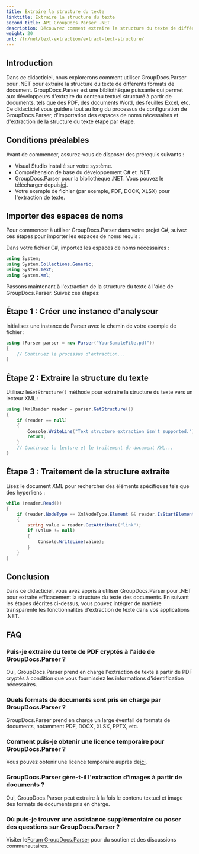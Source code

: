 ```yaml
---
title: Extraire la structure du texte
linktitle: Extraire la structure du texte
second_title: API GroupDocs.Parser .NET
description: Découvrez comment extraire la structure du texte de différents formats de documents à l'aide de GroupDocs.Parser pour .NET. Un tutoriel étape par étape avec des exemples de code.
weight: 20
url: /fr/net/text-extraction/extract-text-structure/
---
```

## Introduction
Dans ce didacticiel, nous explorerons comment utiliser GroupDocs.Parser pour .NET pour extraire la structure du texte de différents formats de document. GroupDocs.Parser est une bibliothèque puissante qui permet aux développeurs d'extraire du contenu textuel structuré à partir de documents, tels que des PDF, des documents Word, des feuilles Excel, etc. Ce didacticiel vous guidera tout au long du processus de configuration de GroupDocs.Parser, d'importation des espaces de noms nécessaires et d'extraction de la structure du texte étape par étape.
## Conditions préalables
Avant de commencer, assurez-vous de disposer des prérequis suivants :
- Visual Studio installé sur votre système.
- Compréhension de base du développement C# et .NET.
-  GroupDocs.Parser pour la bibliothèque .NET. Vous pouvez le télécharger depuis[ici](https://releases.groupdocs.com/parser/net/).
- Votre exemple de fichier (par exemple, PDF, DOCX, XLSX) pour l'extraction de texte.
## Importer des espaces de noms
Pour commencer à utiliser GroupDocs.Parser dans votre projet C#, suivez ces étapes pour importer les espaces de noms requis :

Dans votre fichier C#, importez les espaces de noms nécessaires :
```csharp
using System;
using System.Collections.Generic;
using System.Text;
using System.Xml;
```
Passons maintenant à l'extraction de la structure du texte à l'aide de GroupDocs.Parser. Suivez ces étapes:
## Étape 1 : Créer une instance d'analyseur
Initialisez une instance de Parser avec le chemin de votre exemple de fichier :
```csharp
using (Parser parser = new Parser("YourSampleFile.pdf"))
{
    // Continuez le processus d'extraction...
}
```
## Étape 2 : Extraire la structure du texte
 Utilisez le`GetStructure()` méthode pour extraire la structure du texte vers un lecteur XML :
```csharp
using (XmlReader reader = parser.GetStructure())
{
    if (reader == null)
    {
        Console.WriteLine("Text structure extraction isn't supported.");
        return;
    }
    // Continuez la lecture et le traitement du document XML...
}
```
## Étape 3 : Traitement de la structure extraite
Lisez le document XML pour rechercher des éléments spécifiques tels que des hyperliens :
```csharp
while (reader.Read())
{
    if (reader.NodeType == XmlNodeType.Element && reader.IsStartElement() && reader.Name.ToLowerInvariant() == "hyperlink")
    {
        string value = reader.GetAttribute("link");
        if (value != null)
        {
            Console.WriteLine(value);
        }
    }
}
```
## Conclusion
Dans ce didacticiel, vous avez appris à utiliser GroupDocs.Parser pour .NET pour extraire efficacement la structure du texte des documents. En suivant les étapes décrites ci-dessus, vous pouvez intégrer de manière transparente les fonctionnalités d'extraction de texte dans vos applications .NET.

## FAQ
### Puis-je extraire du texte de PDF cryptés à l'aide de GroupDocs.Parser ?
Oui, GroupDocs.Parser prend en charge l'extraction de texte à partir de PDF cryptés à condition que vous fournissiez les informations d'identification nécessaires.
### Quels formats de documents sont pris en charge par GroupDocs.Parser ?
GroupDocs.Parser prend en charge un large éventail de formats de documents, notamment PDF, DOCX, XLSX, PPTX, etc.
### Comment puis-je obtenir une licence temporaire pour GroupDocs.Parser ?
 Vous pouvez obtenir une licence temporaire auprès de[ici](https://purchase.groupdocs.com/temporary-license/).
### GroupDocs.Parser gère-t-il l'extraction d'images à partir de documents ?
Oui, GroupDocs.Parser peut extraire à la fois le contenu textuel et image des formats de documents pris en charge.
### Où puis-je trouver une assistance supplémentaire ou poser des questions sur GroupDocs.Parser ?
 Visiter le[Forum GroupDocs.Parser](https://forum.groupdocs.com/c/parser/17) pour du soutien et des discussions communautaires.